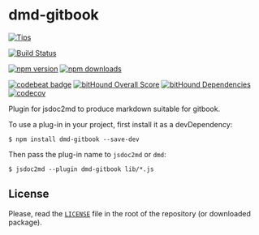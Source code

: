# dmd-gitbook

[![Tips](http://img.shields.io/gittip/maxkoryukov.png)](https://www.gittip.com/maxkoryukov/)

[![Build Status](https://travis-ci.org/maxkoryukov/dmd-gitbook.svg?branch=master)](https://travis-ci.org/maxkoryukov/dmd-gitbook)
<!--
[![Build status](https://ci.appveyor.com/api/projects/status/xxxxx?svg=true)](https://ci.appveyor.com/project/maxkoryukov/dmd-gitbook)
-->

[![npm version](https://img.shields.io/npm/v/dmd-gitbook.svg)](https://www.npmjs.com/package/dmd-gitbook)
[![npm downloads](https://img.shields.io/npm/dm/dmd-gitbook.svg)](https://www.npmjs.com/package/dmd-gitbook)

[![codebeat badge](https://codebeat.co/badges/fca005f3-4e1e-4f9a-978e-bf51aa941259)](https://codebeat.co/projects/github-com-maxkoryukov-dmd-gitbook)
[![bitHound Overall Score](https://www.bithound.io/github/maxkoryukov/dmd-gitbook/badges/score.svg)](https://www.bithound.io/github/maxkoryukov/dmd-gitbook)
[![bitHound Dependencies](https://www.bithound.io/github/maxkoryukov/dmd-gitbook/badges/dependencies.svg)](https://www.bithound.io/github/maxkoryukov/dmd-gitbook/master/dependencies/npm)
[![codecov](https://codecov.io/gh/maxkoryukov/dmd-gitbook/branch/master/graph/badge.svg)](https://codecov.io/gh/maxkoryukov/dmd-gitbook)
<!--
[![NSP Status](https://nodesecurity.io/orgs/maxkoryukov/projects/xxxxxx/badge)](https://nodesecurity.io/orgs/maxkoryukov/projects/xxxxxx)
 -->

Plugin for jsdoc2md to produce markdown suitable for gitbook.

To use a plug-in in your project, first install it as a devDependency:

```
$ npm install dmd-gitbook --save-dev
```

Then pass the plug-in name to `jsdoc2md` or `dmd`:

```
$ jsdoc2md --plugin dmd-gitbook lib/*.js
```

## License

Please, read the [`LICENSE`](LICENSE) file in the root of the repository (or downloaded package).

